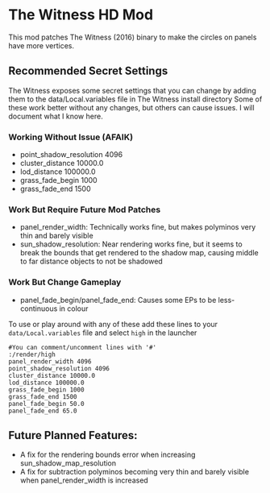 # The Witness HD Mod
This mod patches The Witness (2016) binary to make the circles on panels have more vertices.

## Recommended Secret Settings
The Witness exposes some secret settings that you can change by adding them to the data/Local.variables file in The Witness install directory
Some of these work better without any changes, but others can cause issues. I will document what I know here.

### Working Without Issue (AFAIK)
- point_shadow_resolution 4096
- cluster_distance 10000.0
- lod_distance 100000.0
- grass_fade_begin 1000
- grass_fade_end 1500
### Work But Require Future Mod Patches
- panel_render_width: Technically works fine, but makes polyminos very thin and barely visible
- sun_shadow_resolution: Near rendering works fine, but it seems to break the bounds that get rendered to the shadow map, causing middle to far distance objects to not be shadowed
### Work But Change Gameplay
- panel_fade_begin/panel_fade_end: Causes some EPs to be less-continuous in colour

To use or play around with any of these add these lines to your ```data/Local.variables``` file and select ```high``` in the launcher
```
#You can comment/uncomment lines with '#'
:/render/high
panel_render_width 4096
point_shadow_resolution 4096
cluster_distance 10000.0
lod_distance 100000.0
grass_fade_begin 1000
grass_fade_end 1500
panel_fade_begin 50.0
panel_fade_end 65.0
```

## Future Planned Features:
- A fix for the rendering bounds error when increasing sun_shadow_map_resolution
- A fix for subtraction polyminos becoming very thin and barely visible when panel_render_width is increased


